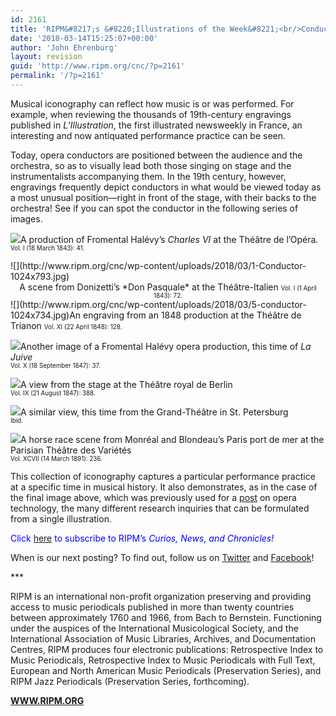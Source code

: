 ```yaml
---
id: 2161
title: 'RIPM&#8217;s &#8220;Illustrations of the Week&#8221;<br/>Conducting with One&#8217;s Back to the Orchestra'
date: '2018-03-14T15:25:07+00:00'
author: 'John Ehrenburg'
layout: revision
guid: 'http://www.ripm.org/cnc/?p=2161'
permalink: '/?p=2161'
---
```


Musical iconography can reflect how music is or was performed. For example, when reviewing the thousands of 19th-century engravings published in *L’Illustration*, the first illustrated newsweekly in France, an interesting and now antiquated performance practice can be seen.

Today, opera conductors are positioned between the audience and the orchestra, so as to visually lead both those singing on stage and the instrumentalists accompanying them. In the 19th century, however, engravings frequently depict conductors in what would be viewed today as a most unusual position—right in front of the stage, with their backs to the orchestra! See if you can spot the conductor in the following series of images.

![](http://www.ripm.org/cnc/wp-content/uploads/2018/03/2-conductor.jpg)A production of Fromental Halévy’s *Charles VI* at the Théâtre de l’Opéra.  
<span style="font-size: 70%;">Vol. I (18 March 1843): 41.</span>

<div>![](http://www.ripm.org/cnc/wp-content/uploads/2018/03/1-Conductor-1024x793.jpg)</div><div style="text-align: center;">A scene from Donizetti’s *Don Pasquale* at the Théâtre-Italien  
<span style="font-size: 70%;">Vol. I (1 April 1843): 72.</span></div>![](http://www.ripm.org/cnc/wp-content/uploads/2018/03/5-conductor-1024x734.jpg)An engraving from an 1848 production at the Théâtre de Trianon  
<span style="font-size: 70%;">Vol. XI (22 April 1848): 128.</span>

![](http://www.ripm.org/cnc/wp-content/uploads/2018/03/6-conductor.jpg)Another image of a Fromental Halévy opera production, this time of *La Juive*  
<span style="font-size: 70%;">Vol. X (18 September 1847): 37.</span>

![](http://www.ripm.org/cnc/wp-content/uploads/2018/03/7-conductor.jpg)A view from the stage at the Théâtre royal de Berlin  
<span style="font-size: 70%;">Vol. IX (21 August 1847): 388.</span>

![](http://www.ripm.org/cnc/wp-content/uploads/2018/03/8-conductor.jpg)A similar view, this time from the Grand-Théâtre in St. Petersburg  
<span style="font-size: 70%;">Ibid.</span>

![](http://www.ripm.org/cnc/wp-content/uploads/2018/01/1-horse-race-1024x694.jpg)A horse race scene from Monréal and Blondeau’s Paris port de mer at the Parisian Théâtre des Variétés  
<span style="font-size: 70%;">Vol. XCVII (14 March 1891): 236.</span>

This collection of iconography captures a particular performance practice at a specific time in musical history. It also demonstrates, as in the case of the final image above, which was previously used for a [post](http://www.ripm.org/cnc/?p=1485) on opera technology, the many different research inquiries that can be formulated from a single illustration.

<span style="color: #0000ff;">Click<span style="color: #ff0000;"> [here](http://ripm.org/?page=cncsubscribe) </span>to subscribe to RIPM’s *Curios, News, and Chronicles!* </span>

When is our next posting? To find out, follow us on [Twitter](https://twitter.com/RIPMCenter) and [Facebook](https://www.facebook.com/RIPMCenter/)!

\*\*\*

RIPM is an international non-profit organization preserving and providing access to music periodicals published in more than twenty countries between approximately 1760 and 1966, from Bach to Bernstein. Functioning under the auspices of the International Musicological Society, and the International Association of Music Libraries, Archives, and Documentation Centres, RIPM produces four electronic publications: Retrospective Index to Music Periodicals, Retrospective Index to Music Periodicals with Full Text, European and North American Music Periodicals (Preservation Series), and RIPM Jazz Periodicals (Preservation Series, forthcoming).

[**WWW.RIPM.ORG**](http://www.ripm.org/)